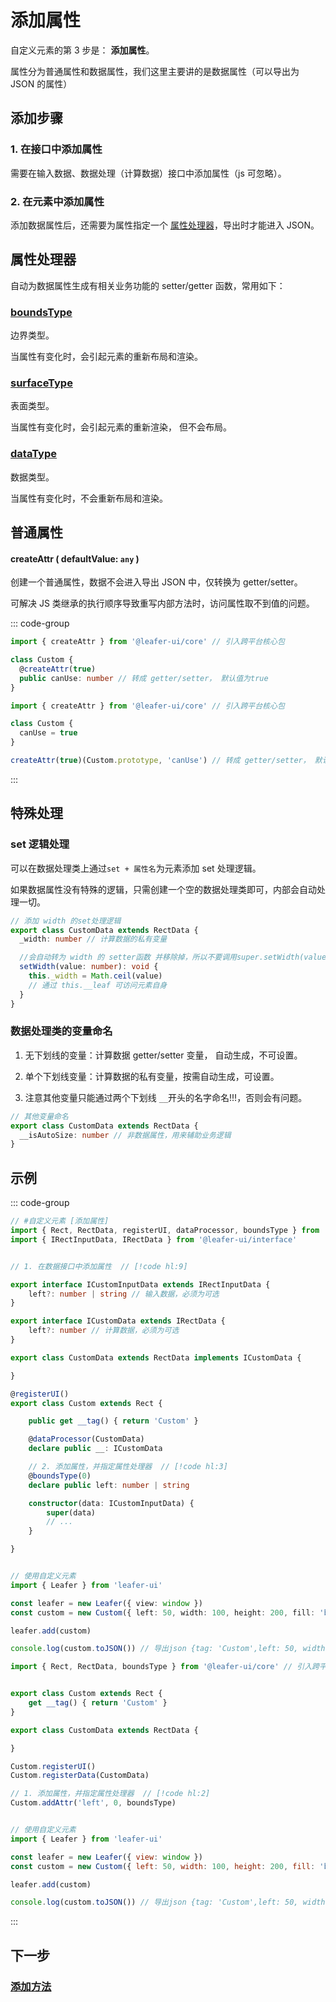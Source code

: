 # 添加属性

自定义元素的第 3 步是： **添加属性**。

属性分为普通属性和数据属性，我们这里主要讲的是数据属性（可以导出为 JSON 的属性）

## 添加步骤

### 1. 在接口中添加属性

需要在输入数据、数据处理（计算数据）接口中添加属性（js 可忽略）。

### 2. 在元素中添加属性

添加数据属性后，还需要为属性指定一个 [属性处理器](#属性处理器)，导出时才能进入 JSON。

## 属性处理器

自动为数据属性生成有相关业务功能的 setter/getter 函数，常用如下：

### [boundsType](/api/modules.md#boundstype)

边界类型。

当属性有变化时，会引起元素的重新布局和渲染。

### [surfaceType](/api/modules.md#boundstype)

表面类型。

当属性有变化时，会引起元素的重新渲染， 但不会布局。

### [dataType](/api/modules.md#datatype)

数据类型。

当属性有变化时，不会重新布局和渲染。

## 普通属性

#### createAttr ( defaultValue: `any` )

创建一个普通属性，数据不会进入导出 JSON 中，仅转换为 getter/setter。

可解决 JS 类继承的执行顺序导致重写内部方法时，访问属性取不到值的问题。

::: code-group

```ts
import { createAttr } from '@leafer-ui/core' // 引入跨平台核心包

class Custom {
  @createAttr(true)
  public canUse: number // 转成 getter/setter， 默认值为true
}
```

```js
import { createAttr } from '@leafer-ui/core' // 引入跨平台核心包

class Custom {
  canUse = true
}

createAttr(true)(Custom.prototype, 'canUse') // 转成 getter/setter， 默认值为true
```

:::

## 特殊处理

### set 逻辑处理

可以在数据处理类上通过`set + 属性名`为元素添加 set 处理逻辑。

如果数据属性没有特殊的逻辑，只需创建一个空的数据处理类即可，内部会自动处理一切。

```ts
// 添加 width 的set处理逻辑
export class CustomData extends RectData {
  _width: number // 计算数据的私有变量

  //会自动转为 width 的 setter函数 并移除掉，所以不要调用super.setWidth(value)
  setWidth(value: number): void {
    this._width = Math.ceil(value)
    // 通过 this.__leaf 可访问元素自身
  }
}
```

### 数据处理类的变量命名

1. 无下划线的变量：计算数据 getter/setter 变量， 自动生成，不可设置。

2. 单个下划线变量：计算数据的私有变量，按需自动生成，可设置。

3. 注意其他变量只能通过两个下划线 `__`开头的名字命名!!!，否则会有问题。

```ts
// 其他变量命名
export class CustomData extends RectData {
  __isAutoSize: number // 非数据属性，用来辅助业务逻辑
}
```

## 示例

::: code-group

```ts
// #自定义元素 [添加属性]
import { Rect, RectData, registerUI, dataProcessor, boundsType } from '@leafer-ui/core' // 引入跨平台核心包
import { IRectInputData, IRectData } from '@leafer-ui/interface'


// 1. 在数据接口中添加属性  // [!code hl:9]

export interface ICustomInputData extends IRectInputData {
    left?: number | string // 输入数据，必须为可选
}

export interface ICustomData extends IRectData {
    left?: number // 计算数据，必须为可选
}

export class CustomData extends RectData implements ICustomData {

}

@registerUI()
export class Custom extends Rect {

    public get __tag() { return 'Custom' }

    @dataProcessor(CustomData)
    declare public __: ICustomData

    // 2. 添加属性，并指定属性处理器  // [!code hl:3]
    @boundsType(0)
    declare public left: number | string

    constructor(data: ICustomInputData) {
        super(data)
        // ...
    }

}


// 使用自定义元素
import { Leafer } from 'leafer-ui'

const leafer = new Leafer({ view: window })
const custom = new Custom({ left: 50, width: 100, height: 200, fill: 'blue', draggable: true })

leafer.add(custom)

console.log(custom.toJSON()) // 导出json {tag: 'Custom',left: 50, width: 200, height: 50, fill: 'blue', draggable: true }
```

```js
import { Rect, RectData, boundsType } from '@leafer-ui/core' // 引入跨平台核心包


export class Custom extends Rect {
    get __tag() { return 'Custom' }
}

export class CustomData extends RectData {

}

Custom.registerUI()
Custom.registerData(CustomData)

// 1. 添加属性，并指定属性处理器  // [!code hl:2]
Custom.addAttr('left', 0, boundsType) 


// 使用自定义元素
import { Leafer } from 'leafer-ui'

const leafer = new Leafer({ view: window })
const custom = new Custom({ left: 50, width: 100, height: 200, fill: 'blue', draggable: true })

leafer.add(custom)

console.log(custom.toJSON()) // 导出json {tag: 'Custom',left: 50, width: 200, height: 50, fill: 'blue', draggable: true }
```
:::

## 下一步

### [添加方法](/reference/display/custom/base/method.md)
